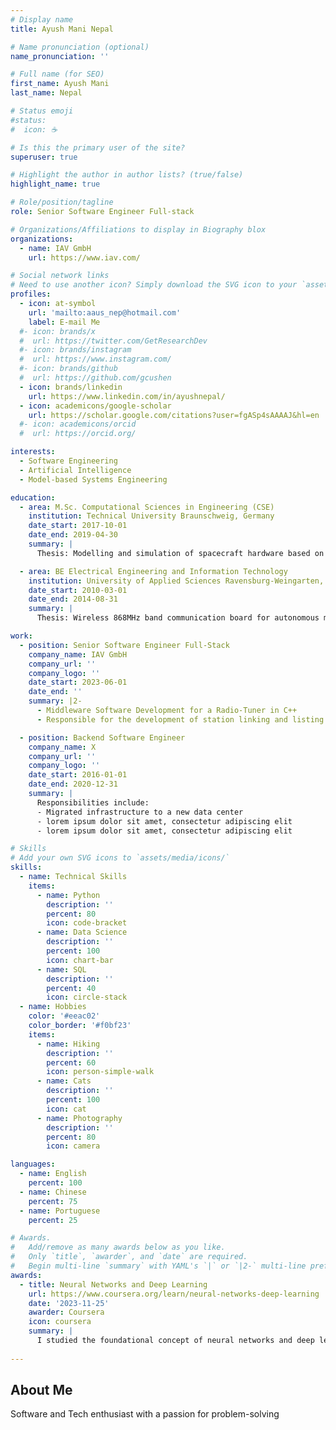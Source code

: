 ```yaml
---
# Display name
title: Ayush Mani Nepal

# Name pronunciation (optional)
name_pronunciation: ''

# Full name (for SEO)
first_name: Ayush Mani
last_name: Nepal

# Status emoji
#status:
#  icon: ☕️

# Is this the primary user of the site?
superuser: true

# Highlight the author in author lists? (true/false)
highlight_name: true

# Role/position/tagline
role: Senior Software Engineer Full-stack

# Organizations/Affiliations to display in Biography blox
organizations:
  - name: IAV GmbH
    url: https://www.iav.com/

# Social network links
# Need to use another icon? Simply download the SVG icon to your `assets/media/icons/` folder.
profiles:
  - icon: at-symbol
    url: 'mailto:aaus_nep@hotmail.com'
    label: E-mail Me
  #- icon: brands/x
  #  url: https://twitter.com/GetResearchDev
  #- icon: brands/instagram
  #  url: https://www.instagram.com/
  #- icon: brands/github
  #  url: https://github.com/gcushen
  - icon: brands/linkedin
    url: https://www.linkedin.com/in/ayushnepal/
  - icon: academicons/google-scholar
    url: https://scholar.google.com/citations?user=fgASp4sAAAAJ&hl=en
  #- icon: academicons/orcid
  #  url: https://orcid.org/

interests:
  - Software Engineering
  - Artificial Intelligence
  - Model-based Systems Engineering

education:
  - area: M.Sc. Computational Sciences in Engineering (CSE)
    institution: Technical University Braunschweig, Germany
    date_start: 2017-10-01
    date_end: 2019-04-30
    summary: |
      Thesis: Modelling and simulation of spacecraft hardware based on machine learning techniques

  - area: BE Electrical Engineering and Information Technology
    institution: University of Applied Sciences Ravensburg-Weingarten, Germany
    date_start: 2010-03-01
    date_end: 2014-08-31
    summary: |
      Thesis: Wireless 868MHz band communication board for autonomous machines using lowpower 32-bit microcontroller

work:
  - position: Senior Software Engineer Full-Stack
    company_name: IAV GmbH
    company_url: ''
    company_logo: ''
    date_start: 2023-06-01
    date_end: ''
    summary: |2-
      - Middleware Software Development for a Radio-Tuner in C++
      - Responsible for the development of station linking and listing features

  - position: Backend Software Engineer
    company_name: X
    company_url: ''
    company_logo: ''
    date_start: 2016-01-01
    date_end: 2020-12-31
    summary: |
      Responsibilities include:
      - Migrated infrastructure to a new data center
      - lorem ipsum dolor sit amet, consectetur adipiscing elit
      - lorem ipsum dolor sit amet, consectetur adipiscing elit

# Skills
# Add your own SVG icons to `assets/media/icons/`
skills:
  - name: Technical Skills
    items:
      - name: Python
        description: ''
        percent: 80
        icon: code-bracket
      - name: Data Science
        description: ''
        percent: 100
        icon: chart-bar
      - name: SQL
        description: ''
        percent: 40
        icon: circle-stack
  - name: Hobbies
    color: '#eeac02'
    color_border: '#f0bf23'
    items:
      - name: Hiking
        description: ''
        percent: 60
        icon: person-simple-walk
      - name: Cats
        description: ''
        percent: 100
        icon: cat
      - name: Photography
        description: ''
        percent: 80
        icon: camera

languages:
  - name: English
    percent: 100
  - name: Chinese
    percent: 75
  - name: Portuguese
    percent: 25

# Awards.
#   Add/remove as many awards below as you like.
#   Only `title`, `awarder`, and `date` are required.
#   Begin multi-line `summary` with YAML's `|` or `|2-` multi-line prefix and indent 2 spaces below.
awards:
  - title: Neural Networks and Deep Learning
    url: https://www.coursera.org/learn/neural-networks-deep-learning
    date: '2023-11-25'
    awarder: Coursera
    icon: coursera
    summary: |
      I studied the foundational concept of neural networks and deep learning. By the end, I was familiar with the significant technological trends driving the rise of deep learning; build, train, and apply fully connected deep neural networks; implement efficient (vectorized) neural networks; identify key parameters in a neural network’s architecture; and apply deep learning to your own applications.
  
---
```


## About Me

Software and Tech enthusiast with a passion for problem-solving